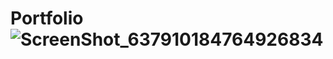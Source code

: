# Portfolio![ScreenShot_637910184764926834](https://user-images.githubusercontent.com/44389726/174079315-96da63d3-a7f9-45e5-9b68-057ab4e2fd07.png)
